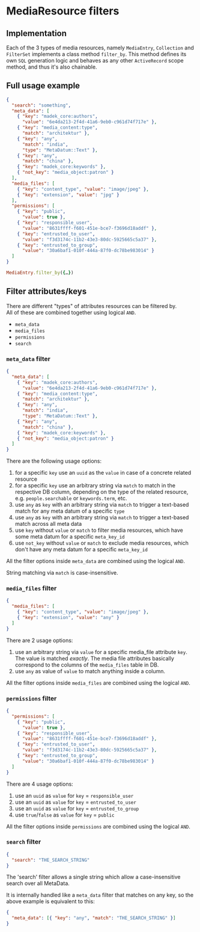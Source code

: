 # MediaResource filters

## Implementation

Each of the 3 types of media resources, namely `MediaEntry`, `Collection` and `FilterSet` implements a class method `filter_by`. This method defines its own `SQL` generation logic and behaves as any other `ActiveRecord` scope method, and thus it's also chainable.

## Full usage example

```json
{
  "search": "something",
  "meta_data": [
    { "key": "madek_core:authors",
      "value": "6e4da213-2f4d-41a6-9eb0-c961d74f717e" },
    { "key": "media_content:type",
      "match": "architektur" },
    { "key": "any",
      "match": "india",
      "type": "MetaDatum::Text" },
    { "key": "any",
      "match": "china" },
    { "key": "madek_core:keywords" },
    { "not_key": "media_object:patron" }
  ],
  "media_files": [
    { "key": "content_type", "value": "image/jpeg" },
    { "key": "extension", "value": "jpg" }
  ],
  "permissions": [
    { "key": "public",
      "value": true },
    { "key": "responsible_user",
      "value": "8631ffff-f601-451e-bce7-f3696d18addf" },
    { "key": "entrusted_to_user",
      "value": "f3d3174c-11b2-43e3-80dc-5925665c5a37" },
    { "key": "entrusted_to_group",
      "value": "30a6baf1-010f-444a-87f0-dc78be983014" }
  ]
}
```

```ruby
MediaEntry.filter_by({…})
```

## Filter attributes/keys

There are different "types" of attributes resources can be filtered by.  
All of these are combined together using logical `AND`.

* `meta_data`
* `media_files`
* `permissions`
* `search`

### `meta_data` filter

```json
{
  "meta_data": [
    { "key": "madek_core:authors",
      "value": "6e4da213-2f4d-41a6-9eb0-c961d74f717e" },
    { "key": "media_content:type",
      "match": "architektur" },
    { "key": "any",
      "match": "india",
      "type": "MetaDatum::Text" },
    { "key": "any",
      "match": "china" },
    { "key": "madek_core:keywords" },
    { "not_key": "media_object:patron" }
  ]
}
```

There are the following usage options:

1. for a specific `key` use an `uuid` as the `value` in case of a concrete related resource
2. for a specific `key` use an arbitrary string via `match` to match in the respective DB column, depending on the type of the related resource, e.g. `people.searchable` or `keywords.term`, etc.
3. use `any` as `key` with an arbitrary string via `match` to trigger a text-based match for any meta datum of a specific `type`
4. use `any` as `key` with an arbitrary string via `match` to trigger a text-based match across all meta data
5. use `key` without `value` or `match` to filter media resources, which have some meta datum for a specific `meta_key_id`
6. use `not_key` without `value` or `match` to exclude media resources, which don't have any meta datum for a specific `meta_key_id`

All the filter options inside `meta_data` are combined using the logical `AND`.

String matching via `match` is case-insensitive.

### `media_files` filter

```json
{
  "media_files": [
    { "key": "content_type", "value": "image/jpeg" },
    { "key": "extension", "value": "any" }
  ]
}
```

There are 2 usage options:

1. use an arbitrary string via `value` for a specific media_file attribute `key`. The value is matched *exactly*. The media file attributes basically correspond to the columns of the `media_files` table in DB.
2. use `any` as value of `value` to match anything inside a column.

All the filter options inside `media_files` are combined using the logical `AND`.

### `permissions` filter

```json
{
  "permissions": [
    { "key": "public",
      "value": true },
    { "key": "responsible_user",
      "value": "8631ffff-f601-451e-bce7-f3696d18addf" },
    { "key": "entrusted_to_user",
      "value": "f3d3174c-11b2-43e3-80dc-5925665c5a37" },
    { "key": "entrusted_to_group",
      "value": "30a6baf1-010f-444a-87f0-dc78be983014" }
  ]
}
```

There are 4 usage options:

1. use an `uuid` as `value` for `key` = `responsible_user`
2. use an `uuid` as `value` for `key` = `entrusted_to_user`
3. use an `uuid` as `value` for `key` = `entrusted_to_group`
4. use `true`/`false` as `value` for `key` = `public`

All the filter options inside `permissions` are combined using the logical `AND`.

### `search` filter

```json
{
  "search": "THE_SEARCH_STRING"
}
```

The 'search' filter allows a single string which allow a case-insensitive search
over all MetaData.

It is internally handled like a `meta_data` filter that matches on any key,
so the above example is equivalent to this:

```json
{
  "meta_data": [{ "key": "any", "match": "THE_SEARCH_STRING" }]
}
```
